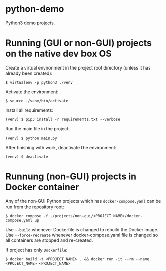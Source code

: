 # python-demo

Python3 demo projects.

# Running (GUI or non-GUI) projects on the native dev box OS


Create a virtual environment in the project root directory (unless it has already been created):
```
$ virtualenv -p python3 ./venv
```

Activate the environment:
```
$ source ./venv/bin/activate
```

Install all requirements:
```
(venv) $ pip3 install -r requirements.txt --verbose
```

Run the main file in the project:
```
(venv) $ python main.py
```

After finishing with work, deactivate the environment:
```
(venv) $ deactivate
```


# Runnung (non-GUI) projects in Docker container

Any of the non-GUI Python projects which has `docker-compose.yaml` can be run from the repository root:

```
$ docker compose -f ./projects/non-gui/<PROJECT_NAME>/docker-compose.yaml up
```
Use `--build` whenever Dockerfile is changed to rebuild the Docker image.
Use `--force-recreate` whenever docker-compose.yaml file is changed so all containers are stopped and re-created.

If project has only `Dockerfile`:
```
$ docker build -t <PROJECT_NAME> . && docker run -it --rm --name <PROJECT_NAME> <PROJECT_NAME>
```
